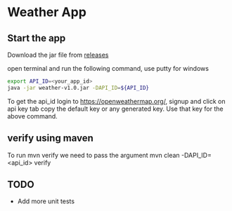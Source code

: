 # Weather App

## Start the app
Download the jar file from [releases](https://github.com/InianSelvan/weather/releases)

open terminal and run the following command, use putty for windows
```sh
export API_ID=<your_app_id>
java -jar weather-v1.0.jar -DAPI_ID=${API_ID}
```
To get the api_id login to https://openweathermap.org/, signup and click on api key tab copy the default key or any generated key. Use that key for the above command.

## verify using maven
To run mvn verify we need to pass the argument
mvn clean  -DAPI_ID=<api_id> verify

## TODO 
* Add more unit tests

